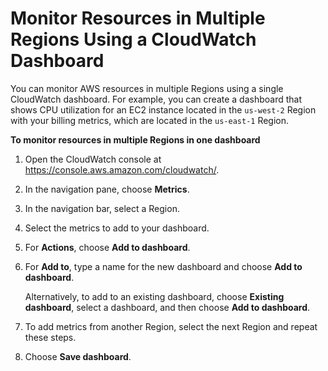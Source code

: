 # Monitor Resources in Multiple Regions Using a CloudWatch Dashboard<a name="cross_region_dashboard"></a>

You can monitor AWS resources in multiple Regions using a single CloudWatch dashboard\. For example, you can create a dashboard that shows CPU utilization for an EC2 instance located in the `us-west-2` Region with your billing metrics, which are located in the `us-east-1` Region\.

**To monitor resources in multiple Regions in one dashboard**

1. Open the CloudWatch console at [https://console\.aws\.amazon\.com/cloudwatch/](https://console.aws.amazon.com/cloudwatch/)\.

1. In the navigation pane, choose **Metrics**\.

1. In the navigation bar, select a Region\.

1. Select the metrics to add to your dashboard\.

1. For **Actions**, choose **Add to dashboard**\.

1. For **Add to**, type a name for the new dashboard and choose **Add to dashboard**\.

   Alternatively, to add to an existing dashboard, choose **Existing dashboard**, select a dashboard, and then choose **Add to dashboard**\.

1. To add metrics from another Region, select the next Region and repeat these steps\.

1. Choose **Save dashboard**\.